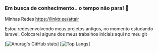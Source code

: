 
### Em busca de conhecimento.. o tempo não para! 🙉

Minhas Redes https://linktr.ee/attair

Estou redesenvolvendo meus projetos antigos, no momento estudando laravel. 
Colocarei alguns dos meus trabalhos iniciais aqui no meu git


[![Anurag's GitHub stats](https://github-readme-stats.vercel.app/api?username=attairsilva)] [![Top Langs](https://github-readme-stats.vercel.app/api/top-langs/?username=attairsilva&layout=compact)]


